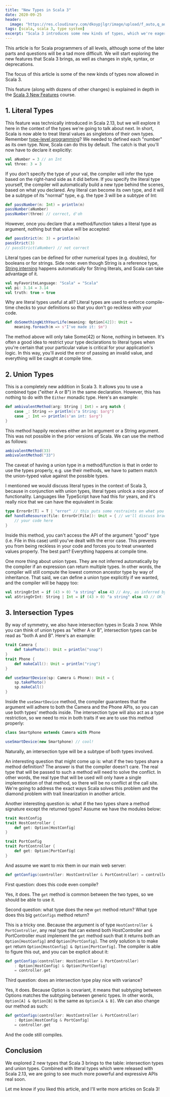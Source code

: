 ```yaml
---
title: "New Types in Scala 3"
date: 2020-09-25
header:
  image: "https://res.cloudinary.com/dkoypjlgr/image/upload/f_auto,q_auto:good,c_auto,w_1200,h_300,g_auto,fl_progressive/v1715952116/blog_cover_large_phe6ch.jpg"
tags: [scala, scala 3, type system]
excerpt: "Scala 3 introduces some new kinds of types, which we're eagerly awaiting for."
---
```


This article is for Scala programmers of all levels, although some of the later parts and questions will be a tad more difficult. We will start exploring the new features that Scala 3 brings, as well as changes in style, syntax, or deprecations.

The focus of this article is some of the new kinds of types now allowed in Scala 3.

This feature (along with dozens of other changes) is explained in depth in the [Scala 3 New Features](https://rockthejvm.com/p/scala-3-new-features) course.

## 1. Literal Types

This feature was technically introduced in Scala 2.13, but we will explore it here in the context of the types we're going to talk about next. In short, Scala is now able to treat literal values as singletons of their own types. Remember <a href="https://rockthejvm.com/blog/type-level-programming-1">type-level programming</a>? We needed to defined each "number" as its own type. Now, Scala can do this by default. The catch is that you'll now have to declare it explicitly:

```scala
val aNumber = 3 // an Int
val three: 3 = 3
```

If you don't specify the type of your val, the compiler will infer the type based on the right-hand side as it did before. If you specify the literal type yourself, the compiler will automatically build a new type behind the scenes, based on what you declared. Any literal can become its own type, and it will be a subtype of its "normal" type, e.g. the type 3 will be a subtype of Int:

```scala
def passNumber(n: Int) = println(n)
passNumber(aNumber)
passNumber(three) // correct, d'oh
```

However, once you declare that a method/function takes a literal type as argument, nothing but that value will be accepted:

```scala
def passStrict(n: 3) = println(n)
passStrict(3)
// passStrict(aNumber) // not correct
```

Literal types can be defined for other numerical types (e.g. doubles), for booleans or for strings. Side note: even though String is a reference type, <a href="https://docs.oracle.com/javase/specs/jls/se7/html/jls-3.html#jls-3.10.5">String interning</a> happens automatically for String literals, and Scala can take advantage of it.

```scala
val myFavoriteLanguage: "Scala" = "Scala"
val pi: 3.14 = 3.14
val truth: true = true
```

Why are literal types useful at all? Literal types are used to enforce compile-time checks to your definitions so that you don't go reckless with your code.

```scala
def doSomethingWithYourLife(meaning: Option[42]): Unit =
    meaning.foreach(m => s"I've made it: $m")
```

The method above will only take Some(42) or None, nothing in between. It's often a good idea to restrict your type declarations to literal types when you're certain that your particular value is critical for your application's logic. In this way, you'll avoid the error of passing an invalid value, and everything will be caught at compile time.

## 2. Union Types

This is a completely new addition in Scala 3. It allows you to use a combined type ("either A or B") in the same declaration. However, this has nothing to do with the `Either` monadic type. Here's an example:

```scala
def ambivalentMethod(arg: String | Int) = arg match {
    case _: String => println(s"a String: $arg")
    case _: Int => println(s"an int: $arg")
}
```

This method happily receives either an Int argument or a String argument. This was not possible in the prior versions of Scala. We can use the method as follows:

```scala
ambivalentMethod(33)
ambivalentMethod("33")
```

The caveat of having a union type in a method/function is that in order to use the types properly, e.g. use their methods, we have to pattern match the union-typed value against the possible types.

I mentioned we would discuss literal types in the context of Scala 3, because in conjunction with union types, literal types unlock a nice piece of functionality. Languages like TypeScript have had this for years, and it's really nice that we can have the equivalent in Scala:

```scala
type ErrorOr[T] = T | "error" // this puts some restraints on what you can do with your values
def handleResource(file: ErrorOr[File]): Unit = { // we'll discuss braceless syntax in another article
    // your code here
}
```

Inside this method, you can't access the API of the argument "good" type (i.e. File in this case) until you've dealt with the error case. This prevents you from being reckless in your code and forces you to treat unwanted values properly. The best part? Everything happens at compile time.

One more thing about union types. They are not inferred automatically by the compiler if an expression can return multiple types. In other words, the compiler will still compute the lowest common ancestor type by way of inheritance. That said, we can define a union type explicitly if we wanted, and the compiler will be happy too:

```scala
val stringOrInt = if (43 > 0) "a string" else 43 // Any, as inferred by the compiler
val aStringOrInt: String | Int = if (43 > 0) "a string" else 43 // OK
```

## 3. Intersection Types

By way of symmetry, we also have intersection types in Scala 3 now. While you can think of union types as "either A or B", intersection types can be read as "both A and B". Here's an example:

```scala
trait Camera {
    def takePhoto(): Unit = println("snap")
}
trait Phone {
    def makeCall(): Unit = println("ring")
}

def useSmartDevice(sp: Camera & Phone): Unit = {
    sp.takePhoto()
    sp.makeCall()
}
```

Inside the `useSmartDevice` method, the compiler guarantees that the argument will adhere to both the Camera and the Phone APIs, so you can use both types' methods inside. The intersection type will also act as a type restriction, so we need to mix in both traits if we are to use this method properly:

```scala
class Smartphone extends Camera with Phone

useSmartDevice(new Smartphone) // cool!
```

Naturally, an intersection type will be a subtype of both types involved.

An interesting question that might come up is: what if the two types share a method definition? The answer is that the compiler doesn't care. The real type that will be passed to such a method will need to solve the conflict. In other words, the real type that will be used will only have a single implementation of that method, so there will be no conflict at the call site. We're going to address the exact ways Scala solves this problem and the diamond problem with trait linearization in another article.

Another interesting question is: what if the two types share a method signature except the returned types? Assume we have the modules below:

```scala
trait HostConfig
trait HostController {
    def get: Option[HostConfig]
}

trait PortConfig
trait PortController {
    def get: Option[PortConfig]
}
```

And assume we want to mix them in our main web server:

```scala
def getConfigs(controller: HostController & PortController) = controller.get
```

First question: does this code even compile?

Yes, it does. The `get` method is common between the two types, so we should be able to use it.

Second question: what type does the new `get` method return? What type does this big `getConfigs` method return?

This is a tricky one. Because the argument is of type `HostController & PortController`, any real type that can extend both HostController and PortController must implement the `get` method such that it returns both an `Option[HostConfig]` and `Option[PortConfig]`. The only solution is to make `get` return `Option[HostConfig] & Option[PortConfig]`. The compiler is able to figure this out, and you can be explicit about it:

```scala
def getConfigs(controller: HostController & PortController)
    : Option[HostConfig] & Option[PortConfig]
    = controller.get
```

Third question: does an intersection type play nice with variance?

Yes, it does. Because Option is covariant, it means that subtyping between Options matches the subtyping between generic types. In other words, `Option[A] & Option[B]` is the same as `Option[A & B]`. We can also change our method as such:

```scala
def getConfigs(controller: HostController & PortController)
    : Option[HostConfig & PortConfig]
    = controller.get
```

And the code still compiles.

## Conclusion

We explored 2 new types that Scala 3 brings to the table: intersection types and union types. Combined with literal types which were released with Scala 2.13, we are going to see much more powerful and expressive APIs real soon.

Let me know if you liked this article, and I'll write more articles on Scala 3!
